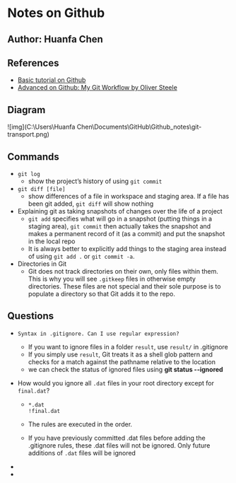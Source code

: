 # Notes on Github

## Author: Huanfa Chen

## References

- [Basic tutorial on Github](http://swcarpentry.github.io/git-novice/)
- [Advanced on Github: My Git Workflow by Oliver Steele](https://blog.osteele.com/2008/05/my-git-workflow/)

## Diagram

![img](C:\Users\Huanfa Chen\Documents\GitHub\Github_notes\git-transport.png)



## Commands

- `git log`
  - show the project’s history of using `git commit`
- `git diff [file]`
  - show differences of a file in workspace and staging area. If a file has been git added, `git diff` will show nothing
- Explaining git as taking snapshots of changes over the life of a project
  - `git add` specifies what will go in a snapshot (putting things in a staging area), `git commit` then actually takes the snapshot and makes a permanent record of it (as a commit) and put the snapshot in the local repo
  - It is always better to explicitly add things to the staging area instead of using `git add .` or `git commit -a`.
- Directories in Git
  - Git does not track directories on their own, only files within them. This is why you will see `.gitkeep` files in otherwise empty directories. These files are not special and their sole purpose is to populate a directory so that Git adds it to the repo.

## Questions

- `Syntax in .gitignore. Can I use regular expression?`

  - If you want to ignore files in a folder `result`, use `result/` in .gitignore
  - If you simply use `result`, Git treats it as a shell glob pattern and checks for a match against the pathname relative to the location
  - we can check the status of ignored files using **git status \-\-ignored**

- How would you ignore all `.dat` files in your root directory except for `final.dat`?

  - ```
    *.dat
    !final.dat
    ```

  - The rules are executed in the order.

  - If you have previously committed .dat files before adding the .gitignore rules, these .dat files will not be ignored. Only future additions of `.dat` files will be ignored

- 

- 

